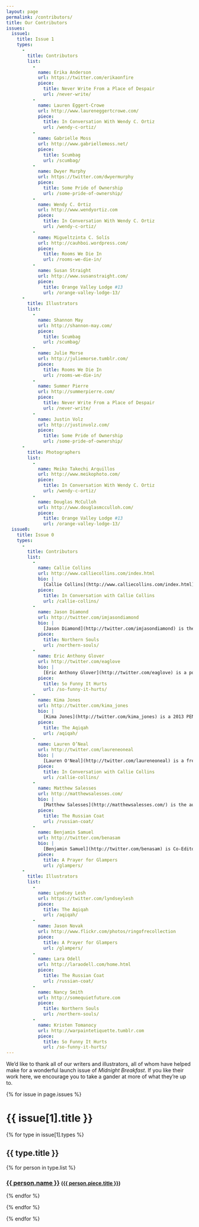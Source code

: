 ```yaml
---
layout: page
permalink: /contributors/
title: Our Contributors
issues:
  issue1:
    title: Issue 1
    types:
      -
        title: Contributors
        list:
          -
            name: Erika Anderson
            url: https://twitter.com/erikaonfire
            piece:
              title: Never Write From a Place of Despair
              url: /never-write/
          -
            name: Lauren Eggert-Crowe
            url: http://www.laureneggertcrowe.com/
            piece:
              title: In Conversation With Wendy C. Ortiz
              url: /wendy-c-ortiz/
          -
            name: Gabrielle Moss
            url: http://www.gabriellemoss.net/
            piece:
              title: Scumbag
              url: /scumbag/
          -
            name: Dwyer Murphy
            url: https://twitter.com/dwyermurphy
            piece:
              title: Some Pride of Ownership
              url: /some-pride-of-ownership/
          -
            name: Wendy C. Ortiz
            url: http://www.wendyortiz.com
            piece:
              title: In Conversation With Wendy C. Ortiz
              url: /wendy-c-ortiz/
          -
            name: Migueltzinta C. Solís
            url: http://cauhboi.wordpress.com/
            piece:
              title: Rooms We Die In
              url: /rooms-we-die-in/
          -
            name: Susan Straight
            url: http://www.susanstraight.com/
            piece:
              title: Orange Valley Lodge #13
              url: /orange-valley-lodge-13/
      -
        title: Illustrators
        list:
          -
            name: Shannon May
            url: http://shannon-may.com/
            piece:
              title: Scumbag
              url: /scumbag/
          -
            name: Julie Morse
            url: http://juliemorse.tumblr.com/
            piece:
              title: Rooms We Die In
              url: /rooms-we-die-in/
          -
            name: Summer Pierre
            url: http://summerpierre.com/
            piece:
              title: Never Write From a Place of Despair
              url: /never-write/
          -
            name: Justin Volz
            url: http://justinvolz.com/
            piece:
              title: Some Pride of Ownership
              url: /some-pride-of-ownership/
      -
        title: Photographers
        list:
          -
            name: Meiko Takechi Arquillos
            url: http://www.meikophoto.com/
            piece:
              title: In Conversation With Wendy C. Ortiz
              url: /wendy-c-ortiz/
          -
            name: Douglas McCulloh
            url: http://www.douglasmcculloh.com/
            piece:
              title: Orange Valley Lodge #13
              url: /orange-valley-lodge-13/
  issue0:
    title: Issue 0
    types:
      -
        title: Contributors
        list:
          -
            name: Callie Collins
            url: http://www.calliecollins.com/index.html
            bio: |
              [Callie Collins](http://www.calliecollins.com/index.html) lives and writes in (and proselytizes for) Austin, Texas. She is the co-director of A Strange Object, a small press based in Austin. Her work has most recently appeared in <cite>The Rumpus</cite> and <cite>The Collagist</cite>, among other venues.
            piece:
              title: In Conversation with Callie Collins
              url: /callie-collins/
          -
            name: Jason Diamond
            url: http://twitter.com/imjasondiamond
            bio: |
              [Jason Diamond](http://twitter.com/imjasondiamond) is the literary editor at Flavorwire, the founder of Vol. 1 Brooklyn, and has been published by <cite>The New York Times</cite>, <cite>The Paris Review</cite>, <cite>Tablet</cite>, <cite>The New York Observer</cite>, and many other fine places. He lives in Brooklyn with his wife, two cats, and a dog named Max. 
            piece:
              title: Northern Souls
              url: /northern-souls/
          -
            name: Eric Anthony Glover
            url: http://twitter.com/eaglove
            bio: |
              [Eric Anthony Glover](http://twitter.com/eaglove) is a pop culture critic with lots of opinions. He urges you to agree with them. When he's not exploring the intersection of entertainment and social awareness, you can find him indulging in sci-fi TV, involuntarily daydreaming, or pounding out his next action blockbuster.
            piece:
              title: So Funny It Hurts
              url: /so-funny-it-hurts/
          -
            name: Kima Jones
            url: http://twitter.com/kima_jones
            bio: |
              [Kima Jones](http://twitter.com/kima_jones) is a 2013 PEN USA Emerging Voices fellow in poetry, a Voices at VONA alum, and a 2012 Lambda Literary Fellow in poetry. Kima has been published at <cite>The Rumpus</cite> and <cite>PANK</cite>, among others. Kima lives in Los Angeles and is writing her first poetry collection, <cite>The Anatomy of Forgiveness</cite>. 
            piece:
              title: The Aqiqah
              url: /aqiqah/
          -
            name: Lauren O’Neal
            url: http://twitter.com/laureneoneal
            bio: |
              [Lauren O'Neal](http://twitter.com/laureneoneal) is a freelance writer and editor working toward an MFA in creative writing in San Francisco. She has written for publications like <cite>Slate</cite>, <cite>The New Inquiry</cite>, and <cite>The Rumpus</cite>, where she was formerly an assistant editor.
            piece:
              title: In Conversation with Callie Collins
              url: /callie-collins/
          -
            name: Matthew Salesses
            url: http://matthewsalesses.com/
            bio: |
              [Matthew Salesses](http://matthewsalesses.com/) is the author of [<cite>I'm Not Saying, I'm Just Saying</cite>](http://www.amazon.com/Im-Not-Saying-Just/dp/1937865061), [<cite>The Last Repatriate</cite>](http://nouvellabooks.com/books/the-last-repatriate/), a couple of ebooks forthcoming from Thought Catalog Books, and other things. Follow him [@salesses](http://www.twitter.com/salesses).
            piece:
              title: The Russian Coat
              url: /russian-coat/
          -
            name: Benjamin Samuel
            url: http://twitter.com/benasam
            bio: |
              [Benjamin Samuel](http://twitter.com/benasam) is Co-Editor of Electric Literature and co-founder of its weekly fiction magazine, Recommended Reading. You can find him in Brooklyn.
            piece:
              title: A Prayer for Glampers
              url: /glampers/
      -
        title: Illustrators
        list:
          -
            name: Lyndsey Lesh
            url: https://twitter.com/lyndseylesh
            piece:
              title: The Aqiqah
              url: /aqiqah/
          -
            name: Jason Novak
            url: http://www.flickr.com/photos/ringofrecollection
            piece:
              title: A Prayer for Glampers
              url: /glampers/
          -
            name: Lara Odell
            url: http://laraodell.com/home.html
            piece:
              title: The Russian Coat
              url: /russian-coat/
          -
            name: Nancy Smith
            url: http://somequietfuture.com
            piece:
              title: Northern Souls
              url: /northern-souls/
          -
            name: Kristen Tomanocy
            url: http://warpaintetiquette.tumblr.com
            piece:
              title: So Funny It Hurts
              url: /so-funny-it-hurts/
---
```


We’d like to thank all of our writers and illustrators, all of whom have helped make for a wonderful launch issue of <cite>Midnight Breakfast</cite>. If you like their work here, we encourage you to take a gander at more of what they’re up to.

{% for issue in page.issues %}

<h1>{{ issue[1].title }}</h1>

{% for type in issue[1].types %}

<h2>{{ type.title }}</h2>

{% for person in type.list %}

<h3><a href="{{ person.url }}">{{ person.name }}</a> <small>(<a href="{{ person.piece.url }}">{{ person.piece.title }}</a>)</small></h3>

{% endfor %}

{% endfor %}

{% endfor %}
